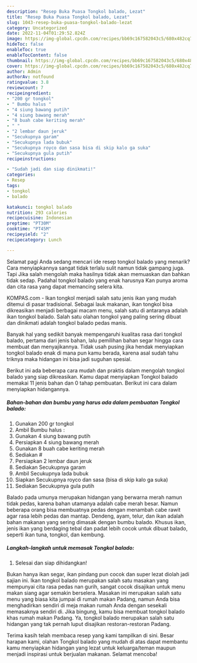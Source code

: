 ```yaml
---
description: "Resep Buka Puasa Tongkol balado, Lezat"
title: "Resep Buka Puasa Tongkol balado, Lezat"
slug: 1043-resep-buka-puasa-tongkol-balado-lezat
category: Uncategorized
date: 2022-11-04T01:29:52.824Z
image: https://img-global.cpcdn.com/recipes/bb69c167582043c5/680x482cq70/tongkol-balado-foto-resep-utama.jpg
hideToc: false
enableToc: true
enableTocContent: false
thumbnail: https://img-global.cpcdn.com/recipes/bb69c167582043c5/680x482cq70/tongkol-balado-foto-resep-utama.jpg
cover: https://img-global.cpcdn.com/recipes/bb69c167582043c5/680x482cq70/tongkol-balado-foto-resep-utama.jpg
author: Admin
authorAv: notfound
ratingvalue: 3.8
reviewcount: 7
recipeingredient:
- "200 gr tongkol"
- " Bumbu halus "
- "4 siung bawang putih"
- "4 siung bawang merah"
- "8 buah cabe keriting merah"
- " "
- "2 lembar daun jeruk"
- "Secukupnya garam"
- "Secukupnya lada bubuk"
- "Secukupnya royco dan sasa bisa di skip kalo ga suka"
- "Secukupnya gula putih"
recipeinstructions:

- "Sudah jadi dan siap dinikmati!"
categories:
- Resep
tags:
- tongkol
- balado

katakunci: tongkol balado 
nutrition: 293 calories
recipecuisine: Indonesian
preptime: "PT30M"
cooktime: "PT45M"
recipeyield: "2"
recipecategory: Lunch

---
```



Selamat pagi Anda sedang mencari ide resep tongkol balado yang menarik? Cara menyiapkannya sangat tidak terlalu sulit namun tidak gampang juga. Tapi Jika salah mengolah maka hasilnya tidak akan memuaskan dan bahkan tidak sedap. Padahal tongkol balado yang enak harusnya Kan punya aroma dan cita rasa yang dapat memancing selera kita.


KOMPAS.com - Ikan tongkol menjadi salah satu jenis ikan yang mudah ditemui di pasar tradisional. Sebagai lauk makanan, ikan tongkol bisa dikreasikan menjadi berbagai macam menu, salah satu di antaranya adalah ikan tongkol balado. Salah satu olahan tongkol yang paling sering dibuat dan dinikmati adalah tongkol balado pedas manis.

Banyak hal yang sedikit banyak mempengaruhi kualitas rasa dari tongkol balado, pertama dari jenis bahan, lalu pemilihan bahan segar hingga cara membuat dan menyajikannya. Tidak usah pusing jika hendak menyiapkan tongkol balado enak di mana pun kamu berada, karena asal sudah tahu triknya maka hidangan ini bisa jadi suguhan spesial.


Berikut ini ada beberapa cara mudah dan praktis dalam mengolah tongkol balado yang siap dikreasikan. Kamu dapat menyiapkan Tongkol balado memakai 11 jenis bahan dan 0 tahap pembuatan. Berikut ini cara dalam menyiapkan hidangannya.

<!--inarticleads1-->

##### Bahan-bahan dan bumbu yang harus ada dalam pembuatan Tongkol balado:

1. Gunakan 200 gr tongkol
1. Ambil  Bumbu halus :
1. Gunakan 4 siung bawang putih
1. Persiapkan 4 siung bawang merah
1. Gunakan 8 buah cabe keriting merah
1. Sediakan  #
1. Persiapkan 2 lembar daun jeruk
1. Sediakan Secukupnya garam
1. Ambil Secukupnya lada bubuk
1. Siapkan Secukupnya royco dan sasa (bisa di skip kalo ga suka)
1. Sediakan Secukupnya gula putih


Balado pada umunya merupakan hidangan yang berwarna merah namun tidak pedas, karena bahan utamanya adalah cabe merah besar. Namun beberapa orang bisa membuatnya pedas dengan menambah cabe rawit agar rasa lebih pedas dan mantap. Dendeng, ayam, telur, dan ikan adalah bahan makanan yang sering dimasak dengan bumbu balado. Khusus ikan, jenis ikan yang berdaging tebal dan padat lebih cocok untuk dibuat balado, seperti ikan tuna, tongkol, dan kembung. 

<!--inarticleads2-->

##### Langkah-langkah untuk memasak Tongkol balado:


1. Selesai dan siap dihidangkan!

Bukan hanya ikan segar, ikan pindang pun cocok dan super lezat diolah jadi sajian ini. Ikan tongkol balado merupakan salah satu masakan yang mempunyai cita rasa pedas nan gurih, sangat cocok disajikan untuk menu makan siang agar semakin berselera. Masakan ini merupakan salah satu menu yang biasa kita jumpai di rumah makan Padang, namun Anda bisa menghadirkan sendiri di meja makan rumah Anda dengan sesekali memasaknya sendiri di. Jika bingung, kamu bisa membuat tongkol balado khas rumah makan Padang. Ya, tongkol balado merupakan salah satu hidangan yang tak pernah luput disajikan restoran-restoran Padang. 

Terima kasih telah membaca resep yang kami tampilkan di sini. Besar harapan kami, olahan Tongkol balado yang mudah di atas dapat membantu kamu menyiapkan hidangan yang lezat untuk keluarga/teman maupun menjadi inspirasi untuk berjualan makanan. Selamat mencoba!

